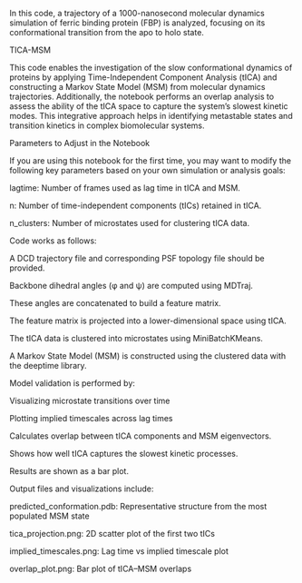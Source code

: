 
In this code, a trajectory of a 1000-nanosecond molecular dynamics simulation of ferric binding protein (FBP) is analyzed, focusing on its conformational transition from the apo to holo state.

TICA-MSM

This code enables the investigation of the slow conformational dynamics of proteins by applying Time-Independent Component Analysis (tICA) and constructing a Markov State Model (MSM) from molecular dynamics trajectories. Additionally, the notebook performs an overlap analysis to assess the ability of the tICA space to capture the system’s slowest kinetic modes. This integrative approach helps in identifying metastable states and transition kinetics in complex biomolecular systems.

Parameters to Adjust in the Notebook

If you are using this notebook for the first time, you may want to modify the following key parameters based on your own simulation or analysis goals:

lagtime: Number of frames used as lag time in tICA and MSM.

n: Number of time-independent components (tICs) retained in tICA.

n_clusters: Number of microstates used for clustering tICA data.

Code works as follows:

A DCD trajectory file and corresponding PSF topology file should be provided.

Backbone dihedral angles (φ and ψ) are computed using MDTraj.

These angles are concatenated to build a feature matrix.

The feature matrix is projected into a lower-dimensional space using tICA.

The tICA data is clustered into microstates using MiniBatchKMeans.

A Markov State Model (MSM) is constructed using the clustered data with the deeptime library.

Model validation is performed by:

Visualizing microstate transitions over time

Plotting implied timescales across lag times

Calculates overlap between tICA components and MSM eigenvectors.

Shows how well tICA captures the slowest kinetic processes.

Results are shown as a bar plot.

Output files and visualizations include:

predicted_conformation.pdb: Representative structure from the most populated MSM state

tica_projection.png: 2D scatter plot of the first two tICs

implied_timescales.png: Lag time vs implied timescale plot

overlap_plot.png: Bar plot of tICA–MSM overlaps
